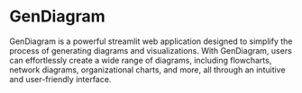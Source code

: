 # GenDiagram
GenDiagram is a powerful streamlit web application designed to simplify the process of generating diagrams and visualizations. With GenDiagram, users can effortlessly create a wide range of diagrams, including flowcharts, network diagrams, organizational charts, and more, all through an intuitive and user-friendly interface.
